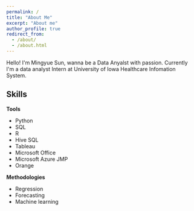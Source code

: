```yaml
---
permalink: /
title: "About Me"
excerpt: "About me"
author_profile: true
redirect_from: 
  - /about/
  - /about.html
---
```


Hello! 
I'm Mingyue Sun, wanna be a Data Anyalst with passion. Currently I'm a data analyst Intern at University of Iowa Healthcare Infomation System.


Skills
------

**Tools**     
- Python
- SQL
- R
- Hive SQL
- Tableau
- Microsoft Office
- Microsoft Azure JMP
- Orange

**Methodologies**
- Regression
- Forecasting
- Machine learning 
